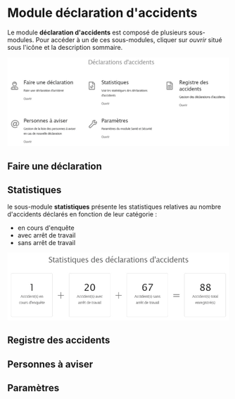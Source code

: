 # Module déclaration d'accidents

Le module **déclaration d'accidents** est composé de plusieurs sous-modules. Pour accéder à un de ces sous-modules, cliquer sur *ouvrir* situé sous l'icône et la description sommaire.

![img](docs/_media/sante_securite/accident_1.jpg)

## Faire une déclaration

## Statistiques

le sous-module **statistiques** présente les statistiques relatives au nombre d'accidents déclarés en fonction de leur catégorie :
* en cours d'enquête
* avec arrêt de travail
* sans arrêt de travail

![img](docs/_media/sante_securite/accident_2.jpg)

## Registre des accidents

## Personnes à aviser

## Paramètres
